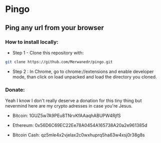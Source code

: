 # Pingo
## Ping any url from your browser

### How to install locally:

* Step 1 - Clone this repository with:
```` bash
git clone https://github.com/Merwanedr/pingo.git
````
* Step 2 : In Chrome, go to chrome://extensions and enable developer mode, than click on load unpacked and load the directory you cloned.

### Donate:

Yeah I know I don't really deserve a donation for this tiny thing but nevermind here are my crypto adresses in case you're Jesus.
* Bitcoin: 1GUZ5w7A9PEu8TNrvKfAAaqhABUPW4RjfS

* Ethereum: 0x56D6C69EC22Ee78A0454A165738A20a2e961385d

* Bitcoin Cash: qz5mle4x2vjelax2c0wxhuprq5ha63w4xsj0r38g8s
